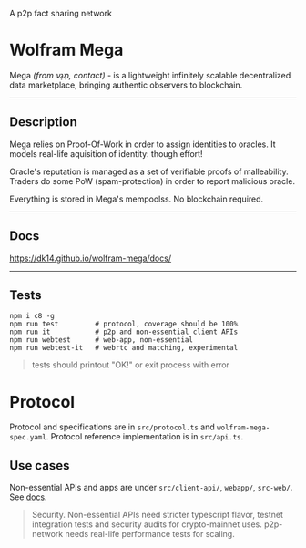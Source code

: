 A p2p fact sharing network

# Wolfram Mega

Mega *(from מַגָע, contact)* - is a lightweight infinitely scalable decentralized data marketplace, bringing authentic observers to blockchain.

---------

## Description

Mega relies on Proof-Of-Work in order to assign identities to oracles. It models real-life aquisition of identity: though effort!

Oracle's reputation is managed as a set of verifiable proofs of malleability. Traders do some PoW (spam-protection) in order to report malicious oracle.

Everything is stored in Mega's mempoolss. No blockchain required.

---

## Docs


https://dk14.github.io/wolfram-mega/docs/

----------

## Tests

```
npm i c8 -g
npm run test         # protocol, coverage should be 100%
npm run it           # p2p and non-essential client APIs
npm run webtest      # web-app, non-essential
npm run webtest-it   # webrtc and matching, experimental
```

> tests should printout "OK!" or exit process with error

# Protocol

Protocol and specifications are in `src/protocol.ts` and `wolfram-mega-spec.yaml`. Protocol reference implementation is in `src/api.ts`. 

## Use cases
 Non-essential APIs and apps are under `src/client-api/`, `webapp/`, `src-web/`. See [docs](https://dk14.github.io/wolfram-mega/docs/).
> Security. Non-essential APIs need stricter typescript flavor, testnet integration tests and security audits for crypto-mainnet uses. p2p-network needs real-life performance tests for scaling.

